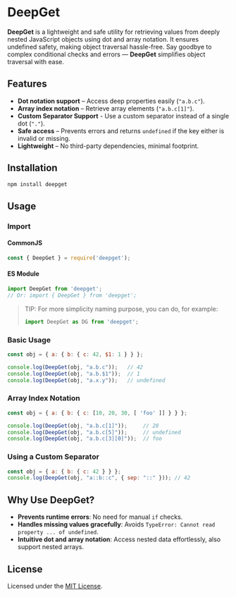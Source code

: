 # DeepGet

**DeepGet** is a lightweight and safe utility for retrieving values from deeply nested JavaScript objects
using dot and array notation. It ensures undefined safety, making object traversal hassle-free.
Say goodbye to complex conditional checks and errors — **DeepGet** simplifies object traversal with ease.

## Features

- **Dot notation support** – Access deep properties easily (`"a.b.c"`).
- **Array index notation** – Retrieve array elements (`"a.b.c[1]"`).
- **Custom Separator Support** - Use a custom separator instead of a single dot (`"."`).
- **Safe access** – Prevents errors and returns `undefined` if the key either is invalid or missing.
- **Lightweight** – No third-party dependencies, minimal footprint.

## Installation

```sh
npm install deepget
```

## Usage

### Import

#### CommonJS

```js
const { DeepGet } = require('deepget');
```

#### ES Module

```js
import DeepGet from 'deepget';
// Or: import { DeepGet } from 'deepget';
```

> TIP: For more simplicity naming purpose, you can do, for example:
> ```js
> import DeepGet as DG from 'deepget';
> ```

### Basic Usage

```js
const obj = { a: { b: { c: 42, $1: 1 } } };

console.log(DeepGet(obj, "a.b.c"));   // 42
console.log(DeepGet(obj, "a.b.$1"));  // 1
console.log(DeepGet(obj, "a.x.y"));   // undefined
```

### Array Index Notation

```js
const obj = { a: { b: { c: [10, 20, 30, [ 'foo' ]] } } };

console.log(DeepGet(obj, "a.b.c[1]"));     // 20
console.log(DeepGet(obj, "a.b.c[5]"));     // undefined
console.log(DeepGet(obj, "a.b.c[3][0]"));  // foo
```

### Using a Custom Separator

```js
const obj = { a: { b: { c: 42 } } };
console.log(DeepGet(obj, "a::b::c", { sep: "::" })); // 42
```

<!-- FIXME
## API

### `DeepGet(obj: object, key: string): any | undefined`

Retrieves a value from a nested object based on a dot notation key.

#### Parameters:
- **`obj`** *(object)* – The object to retrieve the value from.
- **`key`** *(string)* – The dot-notation key path.

#### Returns:
- The found value or `undefined` if the key does not exist or input is invalid.
-->

## Why Use DeepGet?

- **Prevents runtime errors**: No need for manual `if` checks.
- **Handles missing values gracefully**: Avoids `TypeError: Cannot read property ... of undefined`.
- **Intuitive dot and array notation**: Access nested data effortlessly, also support nested arrays.

## License

Licensed under the [MIT License](./LICENSE).
